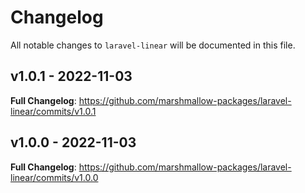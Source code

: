 # Changelog

All notable changes to `laravel-linear` will be documented in this file.

## v1.0.1 - 2022-11-03

**Full Changelog**: https://github.com/marshmallow-packages/laravel-linear/commits/v1.0.1

## v1.0.0 - 2022-11-03

**Full Changelog**: https://github.com/marshmallow-packages/laravel-linear/commits/v1.0.0
